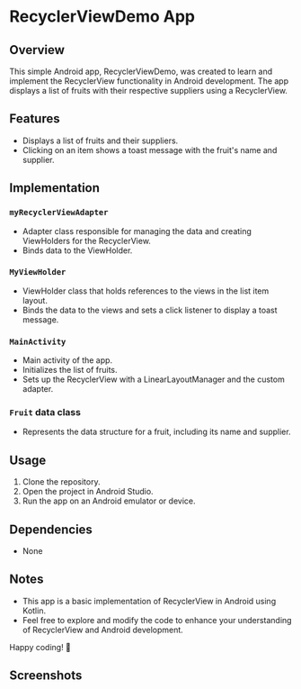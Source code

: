 # RecyclerViewDemo App

## Overview
This simple Android app, RecyclerViewDemo, was created to learn and implement the RecyclerView functionality in Android development. The app displays a list of fruits with their respective suppliers using a RecyclerView.

## Features
- Displays a list of fruits and their suppliers.
- Clicking on an item shows a toast message with the fruit's name and supplier.

## Implementation

### `myRecyclerViewAdapter`
- Adapter class responsible for managing the data and creating ViewHolders for the RecyclerView.
- Binds data to the ViewHolder.

### `MyViewHolder`
- ViewHolder class that holds references to the views in the list item layout.
- Binds the data to the views and sets a click listener to display a toast message.

### `MainActivity`
- Main activity of the app.
- Initializes the list of fruits.
- Sets up the RecyclerView with a LinearLayoutManager and the custom adapter.

### `Fruit` data class
- Represents the data structure for a fruit, including its name and supplier.

## Usage
1. Clone the repository.
2. Open the project in Android Studio.
3. Run the app on an Android emulator or device.

## Dependencies
- None

## Notes
- This app is a basic implementation of RecyclerView in Android using Kotlin.
- Feel free to explore and modify the code to enhance your understanding of RecyclerView and Android development.

Happy coding! 🚀

## Screenshots
